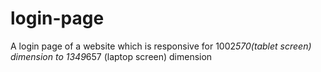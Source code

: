 # login-page
A login page of a website  which is responsive for 1002*570(tablet screen) dimension to 1349*657 (laptop screen) dimension
